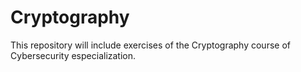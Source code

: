 # Cryptography

This repository will include exercises of the Cryptography course of Cybersecurity especialization. 
